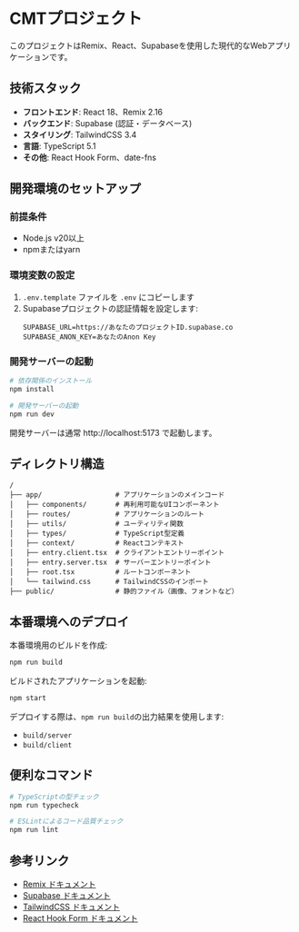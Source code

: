 # CMTプロジェクト

このプロジェクトはRemix、React、Supabaseを使用した現代的なWebアプリケーションです。

## 技術スタック

- **フロントエンド**: React 18、Remix 2.16
- **バックエンド**: Supabase (認証・データベース)
- **スタイリング**: TailwindCSS 3.4
- **言語**: TypeScript 5.1
- **その他**: React Hook Form、date-fns

## 開発環境のセットアップ

### 前提条件

- Node.js v20以上
- npmまたはyarn

### 環境変数の設定

1. `.env.template` ファイルを `.env` にコピーします
2. Supabaseプロジェクトの認証情報を設定します:
   ```
   SUPABASE_URL=https://あなたのプロジェクトID.supabase.co
   SUPABASE_ANON_KEY=あなたのAnon Key
   ```

### 開発サーバーの起動

```bash
# 依存関係のインストール
npm install

# 開発サーバーの起動
npm run dev
```

開発サーバーは通常 http://localhost:5173 で起動します。

## ディレクトリ構造

```
/
├── app/                  # アプリケーションのメインコード
│   ├── components/       # 再利用可能なUIコンポーネント
│   ├── routes/           # アプリケーションのルート
│   ├── utils/            # ユーティリティ関数
│   ├── types/            # TypeScript型定義
│   ├── context/          # Reactコンテキスト
│   ├── entry.client.tsx  # クライアントエントリーポイント
│   ├── entry.server.tsx  # サーバーエントリーポイント
│   ├── root.tsx          # ルートコンポーネント
│   └── tailwind.css      # TailwindCSSのインポート
├── public/               # 静的ファイル（画像、フォントなど）
```

## 本番環境へのデプロイ

本番環境用のビルドを作成:

```bash
npm run build
```

ビルドされたアプリケーションを起動:

```bash
npm start
```

デプロイする際は、`npm run build`の出力結果を使用します:
- `build/server`
- `build/client`

## 便利なコマンド

```bash
# TypeScriptの型チェック
npm run typecheck

# ESLintによるコード品質チェック
npm run lint
```

## 参考リンク

- [Remix ドキュメント](https://remix.run/docs)
- [Supabase ドキュメント](https://supabase.io/docs)
- [TailwindCSS ドキュメント](https://tailwindcss.com/docs)
- [React Hook Form ドキュメント](https://react-hook-form.com/get-started)
